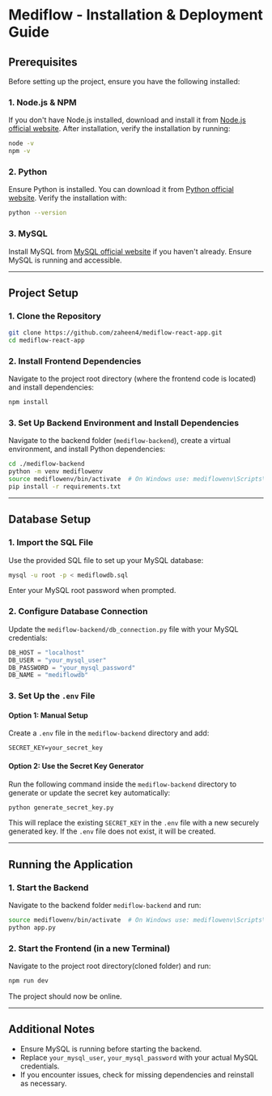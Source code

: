# Mediflow - Installation & Deployment Guide

## Prerequisites
Before setting up the project, ensure you have the following installed:

### 1. Node.js & NPM
If you don't have Node.js installed, download and install it from [Node.js official website](https://nodejs.org/).
After installation, verify the installation by running:
```sh
node -v
npm -v
```

### 2. Python
Ensure Python is installed. You can download it from [Python official website](https://www.python.org/).
Verify the installation with:
```sh
python --version
```

### 3. MySQL
Install MySQL from [MySQL official website](https://www.mysql.com/) if you haven't already.
Ensure MySQL is running and accessible.

---

## Project Setup

### 1. Clone the Repository
```sh
git clone https://github.com/zaheen4/mediflow-react-app.git
cd mediflow-react-app
```

### 2. Install Frontend Dependencies
Navigate to the project root directory (where the frontend code is located) and install dependencies:
```sh
npm install
```

### 3. Set Up Backend Environment and Install Dependencies
Navigate to the backend folder (`mediflow-backend`), create a virtual environment, and install Python dependencies:
```sh
cd ./mediflow-backend
python -m venv mediflowenv  
source mediflowenv/bin/activate  # On Windows use: mediflowenv\Scripts\activate 
pip install -r requirements.txt
```


---

## Database Setup

### 1. Import the SQL File
Use the provided SQL file to set up your MySQL database:
```sh
mysql -u root -p < mediflowdb.sql   
```
Enter your MySQL root password when prompted.

### 2. Configure Database Connection
Update the `mediflow-backend/db_connection.py` file with your MySQL credentials:
```python
DB_HOST = "localhost"
DB_USER = "your_mysql_user"
DB_PASSWORD = "your_mysql_password"
DB_NAME = "mediflowdb"
```

### 3. Set Up the `.env` File
#### Option 1: Manual Setup
Create a `.env` file in the `mediflow-backend` directory and add:
```
SECRET_KEY=your_secret_key
```

#### Option 2: Use the Secret Key Generator
Run the following command inside the `mediflow-backend` directory to generate or update the secret key automatically:
```sh
python generate_secret_key.py
```
This will replace the existing `SECRET_KEY` in the `.env` file with a new securely generated key. If the `.env` file does not exist, it will be created.

---

## Running the Application

### 1. Start the Backend
Navigate to the backend folder `mediflow-backend` and run: 
```sh
source mediflowenv/bin/activate  # On Windows use: mediflowenv\Scripts\activate 
python app.py
```

### 2. Start the Frontend (in a new Terminal)
Navigate to the project root directory(cloned folder) and run:
```sh
npm run dev
```

The project should now be online.

---

## Additional Notes
- Ensure MySQL is running before starting the backend.
- Replace `your_mysql_user`, `your_mysql_password` with your actual MySQL credentials.
- If you encounter issues, check for missing dependencies and reinstall as necessary.

